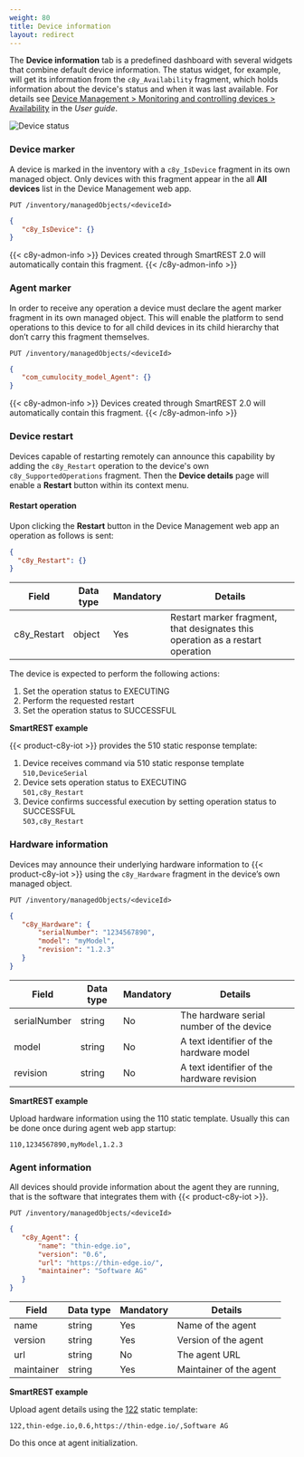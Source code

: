 ```yaml
---
weight: 80
title: Device information
layout: redirect
---
```


The **Device information** tab is a predefined dashboard with several widgets that combine default device information. The status widget, for example, will get its information from the ```c8y_Availability``` fragment, which holds information about the device's status and when it was last available. For details see [Device Management > Monitoring and controlling devices > Availability](/users-guide/device-management/#monitoring-availability) in the *User guide*.

![Device status](/images/reference-guide/device-status.png)

### Device marker

 A device is marked in the inventory with a ```c8y_IsDevice``` fragment in its own managed object. Only devices with this fragment appear in the all **All devices** list in the Device Management web app.

```http
PUT /inventory/managedObjects/<deviceId>
```
```json
{
   "c8y_IsDevice": {}
}
```

{{< c8y-admon-info >}}
Devices created through SmartREST 2.0 will automatically contain this fragment.
{{< /c8y-admon-info >}}

### Agent marker

In order to receive any operation a device must declare the agent marker fragment in its own managed object. This will enable the platform to send operations to this device to for all child devices in its child hierarchy that don’t carry this fragment themselves.

```http
PUT /inventory/managedObjects/<deviceId>
```
```json
{
   "com_cumulocity_model_Agent": {}
}
```

{{< c8y-admon-info >}}
Devices created through SmartREST 2.0 will automatically contain this fragment.
{{< /c8y-admon-info >}}

### Device restart

Devices capable of restarting remotely can announce this capability by adding the ```c8y_Restart``` operation to the device's own ```c8y_SupportedOperations``` fragment. Then the **Device details** page will enable a **Restart** button within its context menu.

#### Restart operation

Upon clicking the **Restart** button in the Device Management web app an operation as follows is sent:

```json
{
  "c8y_Restart": {}
}
```

|Field|Data type|Mandatory|Details|
|----|----|----|----|
|c8y_Restart|object|Yes|Restart marker fragment, that designates this operation as a restart operation|

The device is expected to perform the following actions:
1. Set the operation status to EXECUTING
2. Perform the requested restart
3. Set the operation status to SUCCESSFUL

**SmartREST example**

{{< product-c8y-iot >}} provides the 510 static response template:

1. Device receives command via 510 static response template <br>
  `510,DeviceSerial`
2. Device sets operation status to EXECUTING <br>
  `501,c8y_Restart`
3. Device confirms successful execution by setting operation status to SUCCESSFUL <br>
  `503,c8y_Restart`


### Hardware information

Devices may announce their underlying hardware information to {{< product-c8y-iot >}} using the ```c8y_Hardware``` fragment in the device’s own managed object.

```http
PUT /inventory/managedObjects/<deviceId>
```
```json
{
   "c8y_Hardware": {
       "serialNumber": "1234567890",
       "model": "myModel",
       "revision": "1.2.3"
   }
}
```

|Field|Data type|Mandatory|Details|
|----|----|----|----|
|serialNumber|string|No|The hardware serial number of the device|
|model|string|No|A text identifier of the hardware model|
|revision|string|No|A text identifier of the hardware revision|

**SmartREST example**

Upload hardware information using the 110 static template. Usually this can be done once during agent web app startup:

`110,1234567890,myModel,1.2.3`

### Agent information

All devices should provide information about the agent they are running, that is the software that integrates them with {{< product-c8y-iot >}}.

```http
PUT /inventory/managedObjects/<deviceId>
```

```json
{
   "c8y_Agent": {
       "name": "thin-edge.io",
       "version": "0.6",
       "url": "https://thin-edge.io/",
       "maintainer": "Software AG"
   }
}
```

| Field      | Data type | Mandatory | Details                 |
|------------|-----------|-----------|-------------------------|
| name       | string    | Yes       | Name of the agent       |
| version    | string    | Yes       | Version of the agent    |
| url        | string    | No        | The agent URL           |
| maintainer | string    | Yes       | Maintainer of the agent |

**SmartREST example**

Upload agent details using the [122](guides/reference/smartrest-two/#122) static template:

`122,thin-edge.io,0.6,https://thin-edge.io/,Software AG`

Do this once at agent initialization.
